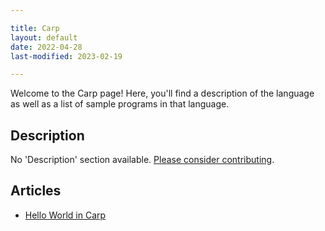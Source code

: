 ```yaml
---

title: Carp
layout: default
date: 2022-04-28
last-modified: 2023-02-19

---
```


Welcome to the Carp page! Here, you'll find a description of the language as well as a list of sample programs in that language.

## Description

No 'Description' section available. [Please consider contributing](https://github.com/TheRenegadeCoder/sample-programs-website).

## Articles

- [Hello World in Carp](https://sampleprograms.io/projects/hello-world/carp)